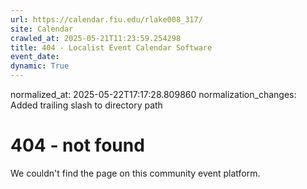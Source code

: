 ```yaml
---
url: https://calendar.fiu.edu/rlake008_317/
site: Calendar
crawled_at: 2025-05-21T11:23:59.254298
title: 404 - Localist Event Calendar Software
event_date: 
dynamic: True
---
```

normalized_at: 2025-05-22T17:17:28.809860
normalization_changes: Added trailing slash to directory path

# 404 - not found
We couldn't find the page on this community event platform.
